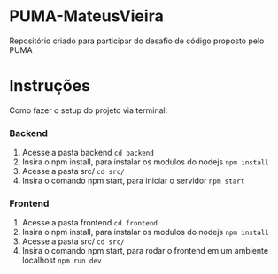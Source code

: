 # PUMA-MateusVieira
Repositório criado para participar do desafio de código proposto pelo PUMA

# Instruções
Como fazer o setup do projeto via terminal:

### Backend
 1. Acesse a pasta backend
  `cd backend`
 2. Insira o npm install, para instalar os modulos do nodejs
  `npm install`
 3. Acesse a pasta src/ 
 `cd src/`
 4. Insira o comando npm start, para iniciar o servidor 
 `npm start`
 
### Frontend
 1. Acesse a pasta frontend
  `cd frontend`
 2. Insira o npm install, para instalar os modulos do nodejs
  `npm install`
 3. Acesse a pasta src/ 
 `cd src/`
 4. Insira o comando npm start, para rodar o frontend em um ambiente localhost
 `npm run dev`
